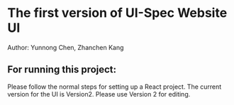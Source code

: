 # The first version of UI-Spec Website UI

Author: Yunnong Chen, Zhanchen Kang

## For running this project:

Please follow the normal steps for setting up a React project. The current version for the UI is Version2. Please use Version 2 for editing.